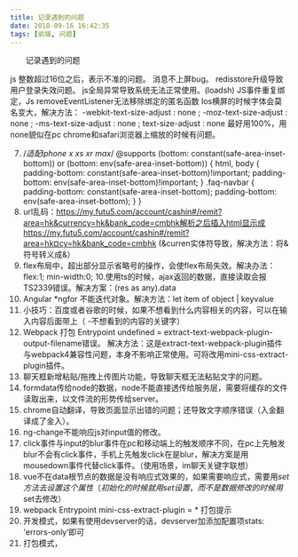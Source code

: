 ```yaml
---
title: 记录遇到的问题
date: 2018-09-16 16:42:35
tags: [前端, 问题]
---
```


&emsp;&emsp;记录遇到的问题

<!--more-->

js 整数超过16位之后，表示不准的问题。
消息不上屏bug。
redisstore升级导致用户登录失效问题。
js全局异常导致系统无法正常使用。(loadsh)
JS事件重复绑定，Js removeEventListener无法移除绑定的匿名函数
Ios横屏的时候字体会莫名变大，解决方法： -webkit-text-size-adjust : none ;
-moz-text-size-adjust : none ;
-ms-text-size-adjust : none ;
text-size-adjust : none
最好用100%，用none貌似在pc chrome和safari浏览器上缩放的时候有问题。

7. /*适配iphone x xs xr max*/
@supports (bottom: constant(safe-area-inset-bottom)) or (bottom: env(safe-area-inset-bottom)) {
html, body {
padding-bottom: constant(safe-area-inset-bottom)!important;
        padding-bottom: env(safe-area-inset-bottom)!important;
    }
    .faq-navbar {
        padding-bottom: constant(safe-area-inset-bottom);
        padding-bottom: env(safe-area-inset-bottom);
    }
}
8. url乱码：https://my.futu5.com/account/cashin#/remit?area=hk&currency=hk&bank_code=cmbhk解析之后插入html显示成 https://my.futu5.com/account/cashin#/remit?area=hk¤cy=hk&bank_code=cmbhk  (&curren实体符导致，解决方法：将&符号转义成&amp;）
9. flex布局中，超出部分显示省略号的操作，会使flex布局失效。解决办法：flex:1; min-width:0;
10.使用ts的时候，ajax返回的数据，直接读取会报TS2339错误。解决方案：(res as any).data
11. Angular *ngfor 不能迭代对象。解决方法：let item of object | keyvalue
12. 小技巧：百度或者谷歌的时候，如果不想看到什么内容相关的内容，可以在输入内容后面带上（ -不想看到的内容的关键字）
13. Webpack 打包 Entrypoint undefined = extract-text-webpack-plugin-output-filename错误。 解决方法：这是extract-text-webpack-plugin插件与webpack4兼容性问题，本身不影响正常使用。可将改用mini-css-extract-plugin插件。
14. 聊天框新增粘贴/拖拽上传图片功能，导致聊天框无法粘贴文字的问题。  
15. formdata传给node的数据，node不能直接透传给服务层，需要将缓存的文件读取出来，以文件流的形势传给server。
16. chrome自动翻译，导致页面显示出错的问题；还导致文字顺序错误（入金翻译成了金入）。
17. ng-change不能响应js对input值的修改。
18. click事件与input的blur事件在pc和移动端上的触发顺序不同，在pc上先触发blur不会有click事件，手机上先触发click在是blur，解决方案是用mousedown事件代替click事件。（使用场景，im聊天关键字联想）
19. vue不在data根节点的数据是没有响应式效果的，如果需要响应式，需要用$set方法去设置这个属性（初始化的时候就用set设置，而不是数据修改的时候用$set去修改）
20. webpack  Entrypoint mini-css-extract-plugin = * 打包提示
1. 开发模式，如果有使用devserver的话，devserver加添加配置项stats: 'errors-only’即可
2. 打包模式，
